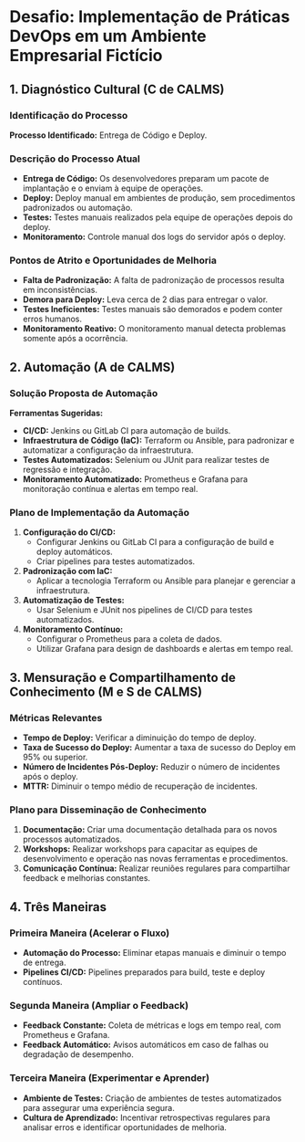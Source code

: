 # Desafio: Implementação de Práticas DevOps em um Ambiente Empresarial Fictício

## 1. Diagnóstico Cultural (C de CALMS)

### Identificação do Processo
**Processo Identificado:** Entrega de Código e Deploy.

### Descrição do Processo Atual
- **Entrega de Código:** Os desenvolvedores preparam um pacote de implantação e o enviam à equipe de operações.
- **Deploy:** Deploy manual em ambientes de produção, sem procedimentos padronizados ou automação.
- **Testes:** Testes manuais realizados pela equipe de operações depois do deploy.
- **Monitoramento:** Controle manual dos logs do servidor após o deploy.

### Pontos de Atrito e Oportunidades de Melhoria
- **Falta de Padronização:** A falta de padronização de processos resulta em inconsistências.
- **Demora para Deploy:** Leva cerca de 2 dias para entregar o valor.
- **Testes Ineficientes:** Testes manuais são demorados e podem conter erros humanos.
- **Monitoramento Reativo:** O monitoramento manual detecta problemas somente após a ocorrência.

## 2. Automação (A de CALMS)

### Solução Proposta de Automação
**Ferramentas Sugeridas:**
- **CI/CD:** Jenkins ou GitLab CI para automação de builds.
- **Infraestrutura de Código (IaC):** Terraform ou Ansible, para padronizar e automatizar a configuração da infraestrutura.
- **Testes Automatizados:** Selenium ou JUnit para realizar testes de regressão e integração.
- **Monitoramento Automatizado:** Prometheus e Grafana para monitoração contínua e alertas em tempo real.

### Plano de Implementação da Automação
1. **Configuração do CI/CD:**
   - Configurar Jenkins ou GitLab CI para a configuração de build e deploy automáticos.
   - Criar pipelines para testes automatizados.
2. **Padronização com IaC:**
   - Aplicar a tecnologia Terraform ou Ansible para planejar e gerenciar a infraestrutura.
3. **Automatização de Testes:**
   - Usar Selenium e JUnit nos pipelines de CI/CD para testes automatizados.
4. **Monitoramento Contínuo:**
   - Configurar o Prometheus para a coleta de dados.
   - Utilizar Grafana para design de dashboards e alertas em tempo real.

## 3. Mensuração e Compartilhamento de Conhecimento (M e S de CALMS)

### Métricas Relevantes
- **Tempo de Deploy:** Verificar a diminuição do tempo de deploy.
- **Taxa de Sucesso do Deploy:** Aumentar a taxa de sucesso do Deploy em 95% ou superior.
- **Número de Incidentes Pós-Deploy:** Reduzir o número de incidentes após o deploy.
- **MTTR:** Diminuir o tempo médio de recuperação de incidentes.

### Plano para Disseminação de Conhecimento
1. **Documentação:** Criar uma documentação detalhada para os novos processos automatizados.
2. **Workshops:** Realizar workshops para capacitar as equipes de desenvolvimento e operação nas novas ferramentas e procedimentos.
3. **Comunicação Contínua:** Realizar reuniões regulares para compartilhar feedback e melhorias constantes.

## 4. Três Maneiras

### Primeira Maneira (Acelerar o Fluxo)
- **Automação do Processo:** Eliminar etapas manuais e diminuir o tempo de entrega.
- **Pipelines CI/CD:** Pipelines preparados para build, teste e deploy contínuos.

### Segunda Maneira (Ampliar o Feedback)
- **Feedback Constante:** Coleta de métricas e logs em tempo real, com Prometheus e Grafana.
- **Feedback Automático:** Avisos automáticos em caso de falhas ou degradação de desempenho.

### Terceira Maneira (Experimentar e Aprender)
- **Ambiente de Testes:** Criação de ambientes de testes automatizados para assegurar uma experiência segura.
- **Cultura de Aprendizado:** Incentivar retrospectivas regulares para analisar erros e identificar oportunidades de melhoria.
